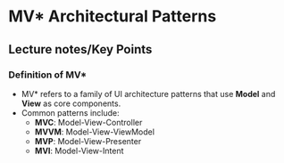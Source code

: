 # MV* Architectural Patterns

## Lecture notes/Key Points

### Definition of MV*
- MV* refers to a family of UI architecture patterns that use **Model** and **View** as core components.
- Common patterns include:
  - **MVC**: Model-View-Controller
  - **MVVM**: Model-View-ViewModel
  - **MVP**: Model-View-Presenter
  - **MVI**: Model-View-Intent

